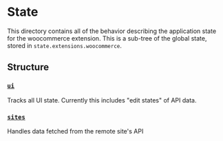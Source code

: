 # State

This directory contains all of the behavior describing the application state for the woocommerce extension. This is a sub-tree of the global state, stored in `state.extensions.woocommerce`.

## Structure

### [`ui`](ui/README.md)

Tracks all UI state. Currently this includes "edit states" of API data.

### [`sites`](sites/README.md)

Handles data fetched from the remote site's API
